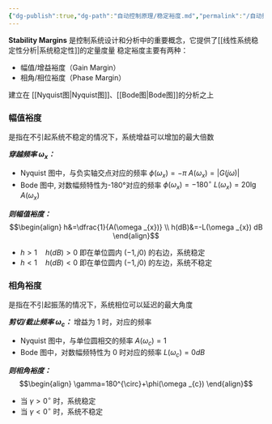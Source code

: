 ```yaml
---
{"dg-publish":true,"dg-path":"自动控制原理/稳定裕度.md","permalink":"/自动控制原理/稳定裕度/","dgPassFrontmatter":true,"noteIcon":"","created":"2024-05-18T21:11:20.275+08:00","updated":"2024-05-18T22:09:55.695+08:00"}
---
```


**Stability Margins**
是控制系统设计和分析中的重要概念，它提供了[[线性系统稳定性分析\|系统稳定性]]的定量度量
稳定裕度主要有两种：
- 幅值/增益裕度（Gain Margin）
- 相角/相位裕度（Phase Margin）

建立在 [[Nyquist图\|Nyquist图]]、[[Bode图\|Bode图]]的分析之上
### 幅值裕度
是指在不引起系统不稳定的情况下，系统增益可以增加的最大倍数

***穿越频率 $\omega_{x}$：***
- Nyquist 图中，与负实轴交点对应的频率
	$\phi(\omega_{x})=-\pi$
	$A (\omega _{x})=\left\lvert  G (j\omega ) \right\rvert$
- Bode 图中, 对数幅频特性为-180°对应的频率
	$\phi(\omega_{x})=-180^{\circ}$
	$L(\omega _{x})=20\lg A(\omega _{x})$

***则幅值裕度：***
$$\begin{align}
h&=\dfrac{1}{A(\omega _{x})} \\
h(dB)&=-L(\omega _{x}) dB
\end{align}$$
- $h>1\quad h(dB)>0$
	即在单位圆内 $(-1,j 0)$ 的右边，系统稳定
- $h<1\quad h(dB)<0$
	即在单位圆内 $(-1,j 0)$ 的左边，系统不稳定
### 相角裕度
是指在不引起振荡的情况下，系统相位可以延迟的最大角度

***剪切/截止频率 $\omega_{c}$：***
增益为 1 时，对应的频率
- Nyquist 图中，与单位圆相交的频率
	$A(\omega_{c})=1$
- Bode 图中，对数幅频特性为 0 时对应的频率
	$L(\omega_{c})=0dB$

***则相角裕度：***
$$\begin{align}
\gamma=180^{\circ}+\phi(\omega _{c})
\end{align}$$
- 当 $\gamma>0^{\circ}$ 时，系统稳定
- 当 $\gamma<0^{\circ}$ 时，系统不稳定

